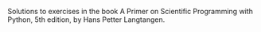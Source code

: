 Solutions to exercises in the book A Primer on Scientific Programming with Python, 5th edition, by Hans Petter Langtangen.
